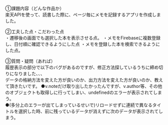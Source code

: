 ①課題内容（どんな作品か）  
楽天APIを使って、読書した際に、ページ毎にメモを記録するアプリを作成しました。

②工夫した点・こだわった点  
・遷移後の画面でも選択した本を表示させる点。
・メモをFirebaseに複数登録し、日付順に確認できるようにした点
・メモを登録した本を検索できるようにした点。

③質問・疑問（あれば）  
履歴表示の部分で以下のバグがあるのですが、修正方法探しているうちに締め切りになりました、、、  
データの格納方法を変えた方が良いのか、出力方法を変えた方が良いのか、教えて頂きたいです。
●v.noteだけ取り出したかったんですが、v.author等、その他のオブジェクトも取得しに行ってしまい、undefinedのエラーが表示されてしまう。  
●(多分上のエラーが出てしまっているせいで)リロードせずに連続で異なるタイトルを選択した時、前に残っているデータが消えずに次のデータが表示されてしまう。  

